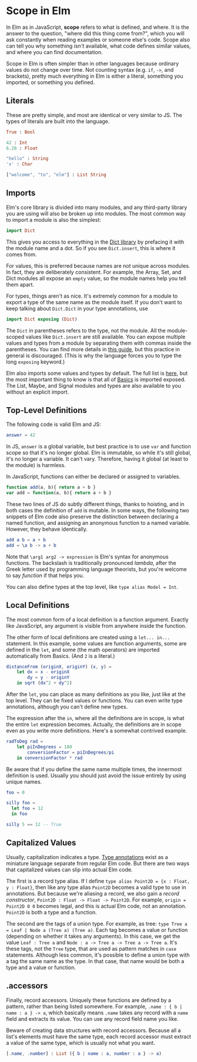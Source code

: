 # Scope in Elm
In Elm as in JavaScript, **scope** refers to what is defined, and where. It is the answer to the question, "where did
this thing come from?", which you will ask constantly when reading examples or someone else's code. Scope also can tell
you why something *isn't* available, what code defines similar values, and where you can find documentation.

Scope in Elm is often simpler than in other languages because ordinary values do not change over time. Not counting
syntax (e.g. `if`, `->`, and brackets), pretty much everything in Elm is either a literal, something you imported, or
something you defined.

## Literals
These are pretty simple, and most are identical or very similar to JS. The types of literals are built into the
language.

```elm
True : Bool

42 : Int
6.28 : Float

"hello" : String
'x' : Char

["welcome", "to", "elm"] : List String
```

## Imports
Elm's core library is divided into many modules, and any third-party library you are using will also be broken up into
modules. The most common way to import a module is also the simplest:

```elm
import Dict
```

This gives you access to everything in the [Dict
library](http://package.elm-lang.org/packages/elm-lang/core/latest/Dict) by prefacing it with the module name and a dot.
So if you see `Dict.insert`, this is where it comes from.

For values, this is preferred because names are not unique across modules. In fact, they are deliberately consistent.
For example, the Array, Set, and Dict modules all expose an `empty` value, so the module names help you tell them apart.

For types, things aren't as nice. It's extremely common for a module to export a type of the same name as the module
itself. If you don't want to keep talking about `Dict.Dict` in your type annotations, use

```elm
import Dict exposing (Dict)
```

The `Dict` in parentheses refers to the type, not the module. All the module-scoped values like `Dict.insert` are still
available. You can expose multiple values and types from a module by separating them with commas inside the parentheses.
You can find more details in [this guide](/Modules%2C%20Exports%2C%20and%20Imports.md), but this practice in general is discouraged. (This is why the language
forces you to type the long `exposing` keyword.)

Elm also imports some values and types by default. The full list is
[here](http://package.elm-lang.org/packages/elm-lang/core/latest/#default-imports), but the most important thing to know
is that all of [Basics](http://package.elm-lang.org/packages/elm-lang/core/latest/Basics) is imported exposed. The List,
Maybe, and Signal modules and types are also available to you without an explicit import.

## Top-Level Definitions
The following code is valid Elm and JS:

```elm
answer = 42
```

In JS, `answer` is a global variable, but best practice is to use `var` and function scope so that it's no longer
global. Elm is immutable, so while it's still global, it's no longer a variable. It can't vary. Therefore, having it
global (at least to the module) is harmless.

In JavaScript, functions can either be declared or assigned to variables.

```javascript
function add(a, b){ return a + b }
var add = function(a, b){ return a + b }
```

These two lines of JS do subtly different things, thanks to hoisting, and in both cases the definition of `add` is
mutable. In some ways, the following two snippets of Elm code also preserve the distinction between declaring a named
function, and assigning an anonymous function to a named variable. However, they behave identically.

```elm
add a b = a + b
add = \a b -> a + b
```

Note that `\arg1 arg2 -> expression` is Elm's syntax for anonymous functions. The backslash is traditionally pronounced
*lambda*, after the Greek letter used by programming language theorists, but you're welcome to say *function* if that
helps you.

You can also define types at the top level, like `type alias Model = Int`.

## Local Definitions

The most common form of a local definition is a function argument. Exactly like JavaScript, any argument is visible from
anywhere inside the function.

The other form of local definitions are created using a `let... in...` statement. In this example, some values are
function arguments, some are defined in the `let`, and some (the math operators) are imported automatically from Basics.
(And `2` is a literal.)

```elm
distanceFrom (originX, originY) (x, y) =
    let dx = x - originX
        dy = y - originY
    in sqrt (dx^2 + dy^2)
```

After the `let`, you can place as many definitions as you like, just like at the top level. They can be fixed values or
functions. You can even write type annotations, although you can't define new types.

The expression after the `in`, where all the definitions are in scope, is what the entire `let` expression becomes.
Actually, the definitions are in scope even as you write more definitions. Here's a somewhat contrived example.

```elm
radToDeg rad =
    let piInDegrees = 180
        conversionFactor = piInDegrees/pi
    in conversionFactor * rad
```

Be aware that if you define the same name multiple times, the innermost definition is used. Usually you should just
avoid the issue entirely by using unique names.

```elm
foo = 0

silly foo =
  let foo = 12
  in foo

silly 5 == 12 -- True
```

## Capitalized Values

Usually, capitalization indicates a type. [Type annotations](/How%20to%20Read%20a%20Type%20Annotation.md) exist as a miniature
language separate from regular Elm code. But there are two ways that capitalized values can slip into actual Elm code.

The first is a record type alias. If I define `type alias Point2D = {x : Float, y : Float}`, then like any type alias
`Point2D` becomes a valid type to use in annotations. But because we're aliasing a record, we also gain a *record
constructor*, `Point2D : Float -> Float -> Point2D`. For example, `origin = Point2D 0 0` becomes legal, and this is
actual Elm code, not an annotation. `Point2D` is both a type and a function.

The second are the tags of a union type. For example, as tree: `type Tree a = Leaf | Node a (Tree a) (Tree a)`. Each tag
becomes a value or function (depending on whether it takes any arguments). In this case, we get the value `Leaf : Tree
a` and `Node : a -> Tree a -> Tree a -> Tree a`. It's these tags, not the `Tree` type, that are used as pattern matches
in `case` statements. Although less common, it's possible to define a union type with a tag the same name as the type.
In that case, that name would be both a type and a value or function.

## .accessors

Finally, record accessors. Uniquely these functions are defined by a pattern, rather than being listed somewhere. For
example, `.name : { b | name : a } -> a`, which basically means `.name` takes any record with a `name` field and
extracts its value. You can use any record field name you like.

Beware of creating data structures with record accessors. Because all a list's elements must have the same type, each
record accessor must extract a value of the same type, which is usually not what you want.
```elm
[.name, .number] : List ({ b | name : a, number : a } -> a)
```
